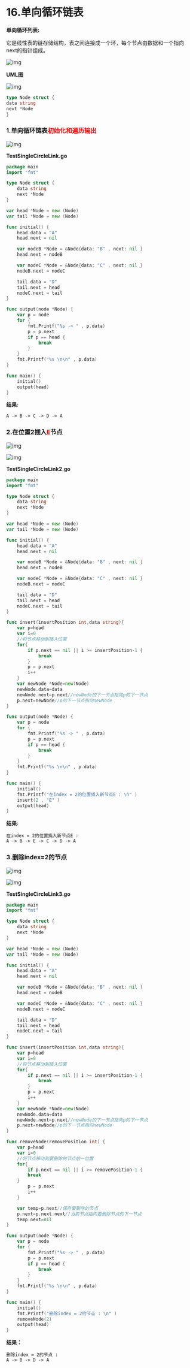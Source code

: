 # 16.单向循环链表

**单向循环列表:**

它是线性表的链存储结构，表之间连接成一个环，每个节点由数据和一个指向next的指针组成。

![img](images/Image00059.jpg)

**UML图**

![img](images/Image00060.jpg)

```go
type Node struct {
data string
next *Node
}
```

### 1.单向循环链表<font color="red">初始化和遍历输出</font>

![img](images/Image00061.jpg)

**TestSingleCircleLink.go**

```go
package main
import "fmt"

type Node struct {
	data string
	next *Node
}

var head *Node = new (Node)
var tail *Node = new (Node)

func initial() {
	head.data = "A"
	head.next = nil

	var nodeB *Node = &Node{data: "B" , next: nil }
	head.next = nodeB

	var nodeC *Node = &Node{data: "C" , next: nil }
	nodeB.next = nodeC

	tail.data = "D"
	tail.next = head
	nodeC.next = tail
}

func output(node *Node) {
	var p = node
	for {
		fmt.Printf("%s -> " , p.data)
		p = p.next
		if p == head {
			break
		}
	}
	fmt.Printf("%s \n\n" , p.data)
}

func main() {
	initial()
	output(head)
}
```

**结果:**

```
A -> B -> C -> D -> A
```

### 2.在位置2插入<font color="red">E</font>节点

![img](images/Image00062.jpg)

![img](images/Image00063.jpg)

**TestSingleCircleLink2.go**

```go
package main
import "fmt"

type Node struct {
	data string
	next *Node
}

var head *Node = new (Node)
var tail *Node = new (Node)

func initial() {
	head.data = "A"
	head.next = nil

	var nodeB *Node = &Node{data: "B" , next: nil }
	head.next = nodeB

	var nodeC *Node = &Node{data: "C" , next: nil }
	nodeB.next = nodeC

	tail.data = "D"
	tail.next = head
	nodeC.next = tail
}

func insert(insertPosition int,data string){
	var p=head
	var i=0
	//将节点移动到插入位置
	for{
		if p.next == nil || i >= insertPosition-1 {
			break
		}
		p = p.next
		i++
	}
	var newNode *Node=new(Node)
	newNode.data=data
	newNode.next=p.next//newNode的下一节点指向p的下一节点
	p.next=newNode//p的下一节点指向newNode
}

func output(node *Node) {
	var p = node
	for {
		fmt.Printf("%s -> " , p.data)
		p = p.next
		if p == head {
			break
		}
	}
	fmt.Printf("%s \n\n" , p.data)
}

func main() {
	initial()
	fmt.Printf("在index = 2的位置插入新节点E : \n" )
	insert(2 , "E" )
	output(head)
}
```

**结果:**

```
在index = 2的位置插入新节点E :
A -> B -> E -> C -> D -> A
```



### 3.删除index=2的节点

![img](images/Image00064.jpg)

![img](images/Image00065.jpg)

**TestSingleCircleLink3.go**

```go
package main
import "fmt"

type Node struct {
	data string
	next *Node
}

var head *Node = new (Node)
var tail *Node = new (Node)

func initial() {
	head.data = "A"
	head.next = nil

	var nodeB *Node = &Node{data: "B" , next: nil }
	head.next = nodeB

	var nodeC *Node = &Node{data: "C" , next: nil }
	nodeB.next = nodeC

	tail.data = "D"
	tail.next = head
	nodeC.next = tail
}

func insert(insertPosition int,data string){
	var p=head
	var i=0
	//将节点移动到插入位置
	for{
		if p.next == nil || i >= insertPosition-1 {
			break
		}
		p = p.next
		i++
	}
	var newNode *Node=new(Node)
	newNode.data=data
	newNode.next=p.next//newNode的下一节点指向p的下一节点
	p.next=newNode//p的下一节点指向newNode
}

func removeNode(removePosition int) {
	var p=head
	var i=0
	//将节点移动到要删除的节点前一位置
	for{
		if p.next == nil || i >= removePosition-1 {
		break
	}
		p = p.next
		i++
	}

	var temp=p.next//保存要删除的节点
	p.next=p.next.next//当前节点指向要删除节点的下一节点
	temp.next=nil
}

func output(node *Node) {
	var p = node
	for {
		fmt.Printf("%s -> " , p.data)
		p = p.next
		if p == head {
			break
		}
	}
	fmt.Printf("%s \n\n" , p.data)
}

func main() {
	initial()
	fmt.Printf("删除index = 2的节点 : \n" )
	removeNode(2)
	output(head)
}
```

**结果：**

```
删除index = 2的节点 :
A -> B -> D -> A
```


